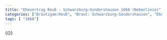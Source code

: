 ```yaml
---
title: "Ehevertrag Reuß - Schwarzburg-Sondershausen 1668 (Nebenlinie)"
categories: ["Bräutigam:Reuß", "Braut: Schwarzburg-Sondershausen", "Eheschließung vollzogen?:Ja", "verschiedenkonfessionelle Ehe?:Nein", "Dynastie Bräutigam:unbekannt", "Akteur Bräutigam:unbekannt", "Akteur Braut:unbekannt", "Textbezug?:nein", "Ständisch?:nein", "Ratifikation?:nein", "Sonstiges?:nein", "Bräutigam:Reuß", "Braut: Schwarzburg-Sondershausen"]
tags: [ "1668"]
---
```

<!--more-->
{{<v179>}}